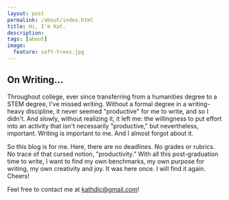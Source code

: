 ```yaml
---
layout: post
permalink: /about/index.html
title: Hi, I'm Kat.
description:
tags: [about]
image:
  feature: soft-trees.jpg
---
```

## On Writing...
Throughout college, ever since transferring from a humanities degree to a STEM degree, I've missed writing. Without a formal degree in a writing-heavy discipline, it never seemed "productive" for me to write, and so I didn't. And slowly, without realizing it, it left me: the willingness to put effort into an activity that isn't necessarily "productive," but nevertheless, important. Writing is important to me. And I almost forgot about it.

So this blog is for me. Here, there are no deadlines. No grades or rubrics. No trace of that cursed notion, "productivity." With all this post-graduation time to write, I want to find my own benchmarks, my own purpose for writing, my own creativity and joy. It was here once. I will find it again. Cheers!

Feel free to contact me at kathdjc@gmail.com!
